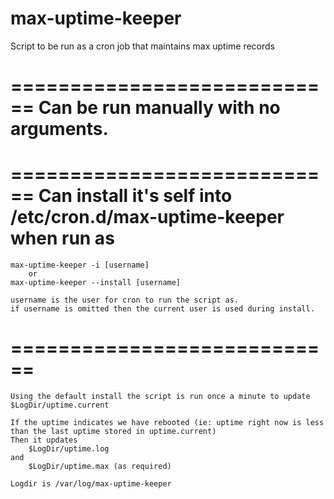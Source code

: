 # max-uptime-keeper
Script to be run as a cron job that maintains max uptime records

============================
Can be run manually with no arguments.
============================

============================
Can install it's self into /etc/cron.d/max-uptime-keeper when run as
============================
    max-uptime-keeper -i [username]
        or
    max-uptime-keeper --install [username]

    username is the user for cron to run the script as.
    if username is omitted then the current user is used during install.

============================
============================
    Using the default install the script is run once a minute to update $LogDir/uptime.current

    If the uptime indicates we have rebooted (ie: uptime right now is less than the last uptime stored in uptime.current)
    Then it updates
        $LogDir/uptime.log
    and
        $LogDir/uptime.max (as required)

    Logdir is /var/log/max-uptime-keeper

